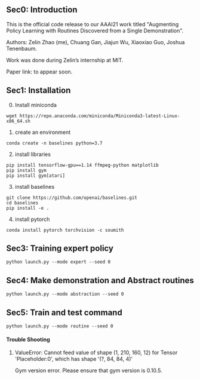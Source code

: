 ## Sec0: Introduction

This is the official code release to our AAAI21 work titled "Augmenting Policy Learning with Routines Discovered from a Single Demonstration".

Authors: Zelin Zhao (me), Chuang Gan, Jiajun Wu, Xiaoxiao Guo, Joshua Tenenbaum. 

Work was done during Zelin’s internship at MIT.

Paper link: to appear soon.

## Sec1: Installation

0. Install miniconda

```shell
wget https://repo.anaconda.com/miniconda/Miniconda3-latest-Linux-x86_64.sh
```

1. create an environment

```shell
conda create -n baselines python=3.7
```

2. install libraries

```shell
pip install tensorflow-gpu==1.14 ffmpeg-python matplotlib
pip install gym 
pip install gym[atari]
```

3. install baselines

```shell
git clone https://github.com/openai/baselines.git
cd baselines
pip install -e .
```

4. install pytorch

```shell
conda install pytorch torchvision -c soumith
```

## Sec3: Training expert policy

```shell
python launch.py --mode expert --seed 0
```

## Sec4: Make demonstration and Abstract routines

```shell
python launch.py --mode abstraction --seed 0
```

## Sec5: Train and test command

```shell
python launch.py --mode routine --seed 0
```

#### Trouble Shooting

1. ValueError: Cannot feed value of shape (1, 210, 160, 12) for Tensor 'Placeholder:0', which has shape '(?, 84, 84, 4)'

   Gym version error. Please ensure that gym version is 0.10.5.